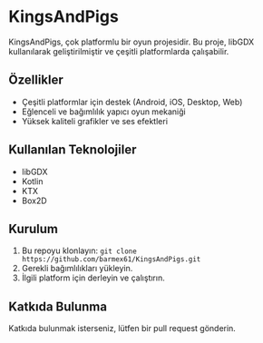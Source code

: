 # KingsAndPigs

KingsAndPigs, çok platformlu bir oyun projesidir. Bu proje, libGDX kullanılarak geliştirilmiştir ve çeşitli platformlarda çalışabilir.

## Özellikler
- Çeşitli platformlar için destek (Android, iOS, Desktop, Web)
- Eğlenceli ve bağımlılık yapıcı oyun mekaniği
- Yüksek kaliteli grafikler ve ses efektleri

## Kullanılan Teknolojiler
- libGDX
- Kotlin
- KTX
- Box2D

## Kurulum
1. Bu repoyu klonlayın: `git clone https://github.com/barmex61/KingsAndPigs.git`
2. Gerekli bağımlılıkları yükleyin.
3. İlgili platform için derleyin ve çalıştırın.

## Katkıda Bulunma
Katkıda bulunmak isterseniz, lütfen bir pull request gönderin.